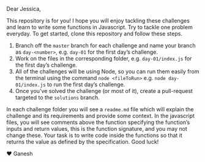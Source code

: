 Dear Jessica,

This repository is for you! I hope you will enjoy tackling these challenges and learn to write some functions in Javascript. Try to tackle one problem everyday. To get started, clone this repository and follow these steps.

1. Branch off the `master` branch for each challenge and name your branch as `day-<number>`, e.g. `day-01` for the first day&rsquo;s challenge.
2. Work on the files in the corresponding folder, e.g. `day-01/index.js` for the first day&rsquo;s challenge.
3. All of the challenges will be using Node, so you can run them easily from the terminal using the command `node <fileToRun>` e.g. `node day-01/index.js` to run the first day&rsquo;s challenge.
4. Once you&rsquo;ve solved the challenge (or most of it), create a pull-request targeted to the `solutions` branch.

In each challenge folder you will see a `readme.md` file which will explain the challenge and its requirements and provide some context. In the javascript files, you will see comments above the function specifying the function&rsquo;s inputs and return values, this is the function signature, and you may not change these. Your task is to write code inside the functions so that it returns the value as defined by the specification. Good luck!

❤︎ Ganesh